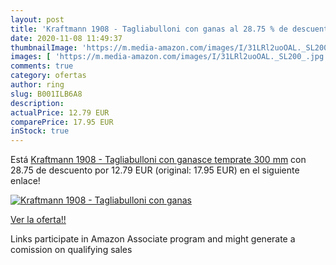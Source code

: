 ```yaml
---
layout: post
title: 'Kraftmann 1908 - Tagliabulloni con ganas al 28.75 % de descuento'
date: 2020-11-08 11:49:37
thumbnailImage: 'https://m.media-amazon.com/images/I/31LRl2uoOAL._SL200_.jpg'
images: [ 'https://m.media-amazon.com/images/I/31LRl2uoOAL._SL200_.jpg' ]
comments: true
category: ofertas
author: ring
slug: B001ILB6A8
description:
actualPrice: 12.79 EUR
comparePrice: 17.95 EUR
inStock: true
---
```


Está [Kraftmann 1908 - Tagliabulloni con ganasce temprate  300 mm](https://www.amazon.it/dp/B001ILB6A8/?tag=tolees00-21) con 28.75 de descuento por 12.79 EUR (original: 17.95 EUR) en el siguiente enlace!

[![Kraftmann 1908 - Tagliabulloni con ganas](https://m.media-amazon.com/images/I/31LRl2uoOAL._SL200_.jpg)](https://www.amazon.it/dp/B001ILB6A8/?tag=tolees00-21)

[Ver la oferta!!](https://www.amazon.it/dp/B001ILB6A8/?tag=tolees00-21)

Links participate in Amazon Associate program and might generate a comission on qualifying sales



